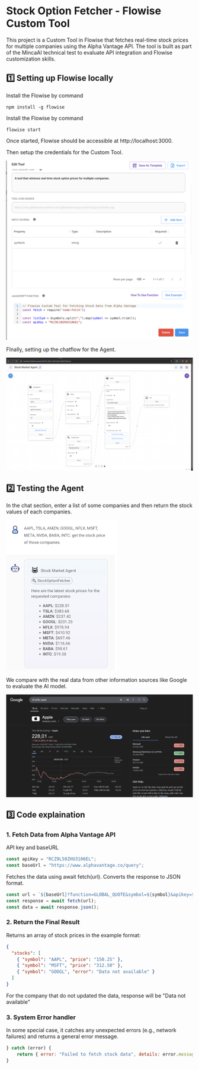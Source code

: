 # Stock Option Fetcher - Flowise Custom Tool


This project is a Custom Tool in Flowise that fetches real-time stock prices for multiple companies using the Alpha Vantage API. The tool is built as part of the MincaAI technical test to evaluate API integration and Flowise customization skills.

## 1️⃣ Setting up Flowise locally

Install the Flowise by command
```text
npm install -g flowise
```

Install the Flowise by command
```text
flowise start
```
Once started, Flowise should be accessible at http://localhost:3000.

Then setup the credentials for the Custom Tool.

<img src="image/image-4.png" alt="Description" width="500">

FInally, setting up the chatflow for the Agent.

![alt text](image/image-2.png)



## 2️⃣ Testing the Agent

In the chat section, enter a list of some companies and then return the stock values of each companies.

<img src="image/image-3.png" alt="Description" width="300">

We compare with the real data from other information sources like Google to evaluate the AI model. 

<img src="image/image-1.png" alt="Description" width="800">

## 3️⃣ Code explaination

### 1. Fetch Data from Alpha Vantage API

API key and baseURL
```js
const apiKey = "RCZ9L50ZHU3106EL";
const baseUrl = "https://www.alphavantage.co/query";
```

Fetches the data using await fetch(url).
Converts the response to JSON format.

```js
const url = `${baseUrl}?function=GLOBAL_QUOTE&symbol=${symbol}&apikey=${apiKey}`;
const response = await fetch(url);
const data = await response.json();
```


### 2. Return the Final Result

Returns an array of stock prices in the example format:
```json
{
  "stocks": [
    { "symbol": "AAPL", "price": "150.25" },
    { "symbol": "MSFT", "price": "312.50" },
    { "symbol": "GOOGL", "error": "Data not available" }
  ]
}
```
For the company that do not updated the data, response will be "Data not available"

### 3. System Error handler
In some special case, it catches any unexpected errors (e.g., network failures) and returns a general error message.
```js
} catch (error) {
    return { error: "Failed to fetch stock data", details: error.message };
}
```
